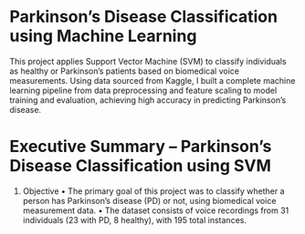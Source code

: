 # Parkinson’s Disease Classification using Machine Learning
This project applies Support Vector Machine (SVM) to classify individuals as healthy or Parkinson’s patients based on biomedical voice measurements. Using data sourced from Kaggle, I built a complete machine learning pipeline from data preprocessing and feature scaling to model training and evaluation, achieving high accuracy in predicting Parkinson’s disease.

# Executive Summary – Parkinson’s Disease Classification using SVM

1.	Objective
    •	The primary goal of this project was to classify whether a person has Parkinson’s disease (PD) or not, using biomedical voice measurement data.
    •	The dataset consists of voice recordings from 31 individuals (23 with PD, 8 healthy), with 195 total instances.

